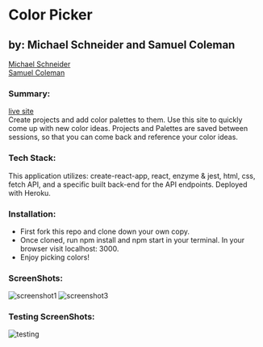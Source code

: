# Color Picker
## by: Michael Schneider and Samuel Coleman
[Michael Schneider](https://github.com/mschneider247)<br>
[Samuel Coleman](https://github.com/SamuelColeman)

### Summary:
[live site](https://colorpicker-fe.herokuapp.com/)
<br />
Create projects and add color palettes to them.  Use this site to quickly come up with new color ideas.  Projects and Palettes are saved between sessions, so that you can come back and reference your color ideas.


### Tech Stack: 
This application utilizes: create-react-app, react, enzyme & jest, html, css, fetch API, and a specific built back-end for the API endpoints. Deployed with Heroku.

### Installation:
- First fork this repo and clone down your own copy.  
- Once cloned, run npm install and npm start in your terminal. In your browser visit localhost: 3000.  
- Enjoy picking colors!

### ScreenShots:
![screenshot1]()
![screenshot3]()

### Testing ScreenShots:
![testing]()